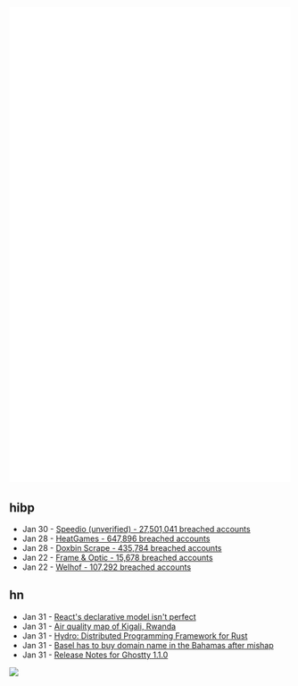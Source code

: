 ![Metrics](https://raw.githubusercontent.com/phixion/phixion/master/metrics.svg)

## hibp

<!--
for https://github.com/phixion/phixion/blob/main/.github/workflows/feeds.yml
-->
<!--START_SECTION:haveibeenpwnd-->
- Jan 30 - [Speedio (unverified) - 27,501,041 breached accounts](https://haveibeenpwned.com/PwnedWebsites#Speedio)
- Jan 28 - [HeatGames - 647,896 breached accounts](https://haveibeenpwned.com/PwnedWebsites#HeatGames)
- Jan 28 - [Doxbin Scrape - 435,784 breached accounts](https://haveibeenpwned.com/PwnedWebsites#DoxbinScrape)
- Jan 22 - [Frame & Optic - 15,678 breached accounts](https://haveibeenpwned.com/PwnedWebsites#FrameAndOptic)
- Jan 22 - [Welhof - 107,292 breached accounts](https://haveibeenpwned.com/PwnedWebsites#Welhof)
<!--END_SECTION:haveibeenpwnd-->

## hn

<!--
for https://github.com/phixion/phixion/blob/main/.github/workflows/feeds.yml
-->
<!--START_SECTION:hn-->
- Jan 31 - [React's declarative model isn't perfect](https://blog.bennett.ink/reacts-model-isn-t-perfect-f198296f4db2)
- Jan 31 - [Air quality map of Kigali, Rwanda](https://maps.open-seneca.org/city/kigali)
- Jan 31 - [Hydro: Distributed Programming Framework for Rust](https://hydro.run/docs/hydro/)
- Jan 31 - [Basel has to buy domain name in the Bahamas after mishap](https://www.bluewin.ch/en/news/switzerland/basel-has-to-buy-internet-address-in-bahamas-after-breakdown-2541936.html)
- Jan 31 - [Release Notes for Ghostty 1.1.0](https://ghostty.org/docs/install/release-notes/1-1-0)
<!--END_SECTION:hn-->

<!--
for https://yhype.me
-->
![](https://hit.yhype.me/github/profile?user_id=13013670)
